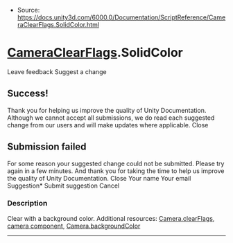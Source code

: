 * Source: https://docs.unity3d.com/6000.0/Documentation/ScriptReference/CameraClearFlags.SolidColor.html

#  [CameraClearFlags](https://docs.unity3d.com/6000.0/Documentation/ScriptReference/CameraClearFlags.html).SolidColor
Leave feedback
Suggest a change
## Success!
Thank you for helping us improve the quality of Unity Documentation. Although we cannot accept all submissions, we do read each suggested change from our users and will make updates where applicable.
Close
## Submission failed
For some reason your suggested change could not be submitted. Please <a>try again</a> in a few minutes. And thank you for taking the time to help us improve the quality of Unity Documentation.
Close
Your name Your email Suggestion* Submit suggestion
Cancel
### Description
Clear with a background color.
Additional resources: [Camera.clearFlags](https://docs.unity3d.com/6000.0/Documentation/ScriptReference/Camera-clearFlags.html), [camera component](https://docs.unity3d.com/6000.0/Documentation/Manual/class-Camera.html), [Camera.backgroundColor](https://docs.unity3d.com/6000.0/Documentation/ScriptReference/Camera-backgroundColor.html)
* * *
